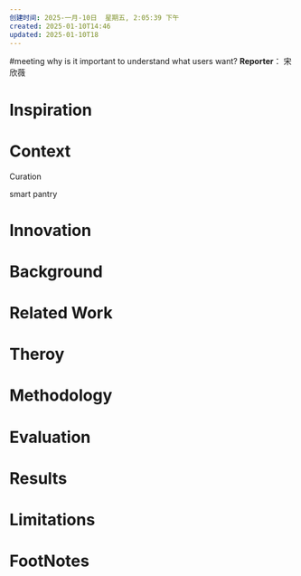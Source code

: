 ```yaml
---
创建时间: 2025-一月-10日  星期五, 2:05:39 下午
created: 2025-01-10T14:46
updated: 2025-01-10T18
---
```

#meeting 
why is it important to understand what users want?
**Reporter**： 宋欣薇

# Inspiration


# Context
Curation

smart pantry

# Innovation



# Background



# Related Work



# Theroy



# Methodology



# Evaluation



# Results



# Limitations



# FootNotes
